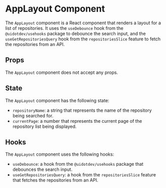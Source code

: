 # AppLayout Component

The `AppLayout` component is a React component that renders a layout for a list of repositories. It uses the `useDebounce` hook from the `@uidotdev/usehooks` package to debounce the search input, and the `useGetRepositoriesQuery` hook from the `repositoriesSlice` feature to fetch the repositories from an API.

## Props

The `AppLayout` component does not accept any props.

## State

The `AppLayout` component has the following state:

- `repositoryName`: a string that represents the name of the repository being searched for.
- `currentPage`: a number that represents the current page of the repository list being displayed.

## Hooks

The `AppLayout` component uses the following hooks:

- `useDebounce`: a hook from the `@uidotdev/usehooks` package that debounces the search input.
- `useGetRepositoriesQuery`: a hook from the `repositoriesSlice` feature that fetches the repositories from an API.
